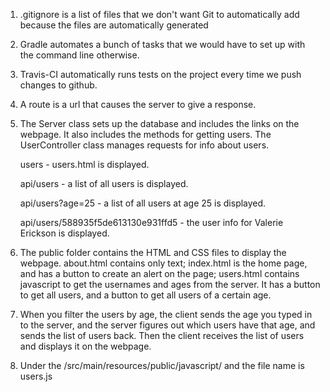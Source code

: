 1. .gitignore is a list of files that we don't want Git to automatically 
    add because the files are automatically generated

2. Gradle automates a bunch of tasks that we would have to set up with the
command line otherwise.

3. Travis-CI automatically runs tests on the project every time we push changes
   to github.

4. A route is a url that causes the server to give a response.

5. The Server class sets up the database and includes the links on the webpage.
It also includes the methods for getting users. The UserController class manages requests for info about users.

    users - users.html is displayed.
  
    api/users - a list of all users is displayed.
    
    api/users?age=25 - a list of all users at age 25 is displayed.
    
    api/users/588935f5de613130e931ffd5 - the user info for Valerie Erickson is displayed.

6. The public folder contains the HTML and CSS files to display the webpage. about.html contains only text; 
index.html is the home page, and has a button to create an alert on the page; users.html contains javascript to
get the usernames and ages from the server. It has a button to get all users, and a button to get all users of a
certain age.

7. When you filter the users by age, the client sends the age you typed in to the server, and the server figures
out which users have that age, and sends the list of users back. Then the client receives the list of users and
 displays it on the webpage.

8. Under the /src/main/resources/public/javascript/ and the file name is users.js
